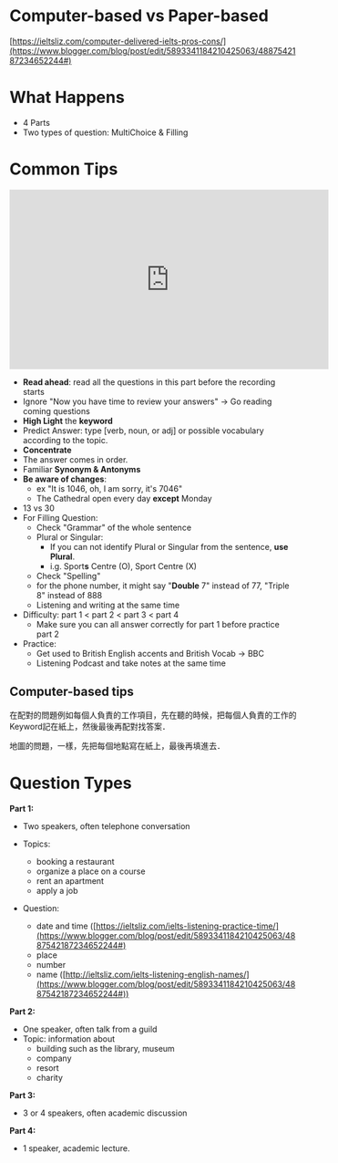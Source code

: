 Computer-based vs Paper-based
=========================

[https://ieltsliz.com/computer-delivered-ielts-pros-cons/](https://www.blogger.com/blog/post/edit/5893341184210425063/4887542187234652244#)

What Happens
============

- 4 Parts
- Two types of question: MultiChoice & Filling


Common Tips
===========

<iframe allow="accelerometer; autoplay; encrypted-media; gyroscope; picture-in-picture" allowfullscreen="" frameborder="0" height="315" src="https://www.youtube.com/embed/JphIDkrtyuc" width="560"></iframe>

-  **Read ahead**: read all the questions in this part before the recording starts
-  Ignore "Now you have time to review your answers" -> Go reading coming questions
-   **High Light** the **keyword**
-   Predict Answer: type [verb, noun, or adj] or possible vocabulary according to the topic.
-   **Concentrate** 
-  The answer comes in order.
-   Familiar **Synonym & Antonyms**
-  **Be aware of changes**:
	-   ex "It is 1046, oh, I am sorry, it's 7046"
	-   The Cathedral open every day  **except** Monday
-   13 vs 30
-   For Filling Question:
	-   Check "Grammar" of the whole sentence
	-   Plural or Singular:
		-   If you can not identify Plural or Singular from the sentence, **use Plural**.  
		- i.g. Sport**s**  Centre (O), Sport Centre (X)
	-   Check "Spelling"
	-   for the phone number, it might say "**Double** 7" instead of 77, "Triple 8" instead of 888
	-   Listening and writing at the same time
- Difficulty: part 1 < part 2 < part 3 < part 4
	- Make sure you can all answer correctly for part 1 before practice part 2
- Practice:
	-  Get used to British English accents and British Vocab -> BBC
	-  Listening Podcast and take notes at the same time


Computer-based tips
-------------------------

在配對的問題例如每個人負責的工作項目，先在聽的時候，把每個人負責的工作的Keyword記在紙上，然後最後再配對找答案．

地圖的問題，一樣，先把每個地點寫在紙上，最後再填進去．

Question Types
=============

**Part 1:**

-   Two speakers, often telephone conversation
-   Topics:
	-  booking a restaurant
	-  organize a place on a course
	-  rent an apartment
	-  apply a job

-   Question:

	-   date and time ([https://ieltsliz.com/ielts-listening-practice-time/](https://www.blogger.com/blog/post/edit/5893341184210425063/4887542187234652244#)
	-   place
	-   number
	-   name ([http://ieltsliz.com/ielts-listening-english-names/](https://www.blogger.com/blog/post/edit/5893341184210425063/4887542187234652244#))

**Part 2:**

-   One speaker, often talk from a guild
-   Topic: information about
	-   building such as the library, museum
	-   company
	-   resort
	-   charity

  

**Part 3:**

-   3 or 4 speakers, often academic discussion

**Part 4:**

-   1 speaker, academic lecture.
<!--stackedit_data:
eyJoaXN0b3J5IjpbLTE3OTU5MTE4MTgsLTEyMzc0MjUwNTldfQ
==
-->